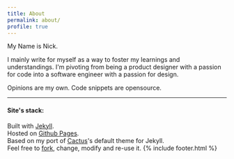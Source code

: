 ```yaml
---
title: About
permalink: about/
profile: true
---
```


My Name is Nick.

I mainly write for myself as a way to foster my learnings and understandings. I'm pivoting from being a product designer with a passion for code into a software engineer with a passion for design.

Opinions are my own. Code snippets are opensource.

***

#### Site's stack:

Built with [Jekyll](http://jekyllrb.com/).
<br>Hosted on [Github Pages](https://pages.github.com/).
<br>Based on my port of [Cactus](http://cactusformac.com/)'s default theme for Jekyll.
<br>Feel free to [fork](https://github.com/nickbalestra/nickbalestra.github.io), change, modify and re-use it.
{% include footer.html %}